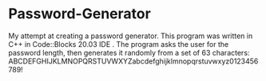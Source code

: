 # Password-Generator

My attempt at creating a password generator. This program was written in C++ in Code::Blocks 20.03 IDE . The program asks the user for the password length, then generates it randomly from a set of 63 characters: ABCDEFGHIJKLMNOPQRSTUVWXYZabcdefghijklmnopqrstuvwxyz0123456789!

